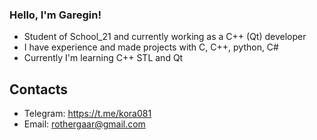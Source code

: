 ### Hello, I'm Garegin!
* Student of School_21 and currently working as a C++ (Qt) developer
* I have experience and made projects with C, C++, python, C#
* Currently I'm learning C++ STL and Qt

## Contacts
* Telegram: https://t.me/kora081
* Email: rothergaar@gmail.com

